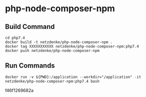 # php-node-composer-npm

## Build Command
```
cd php7.4
docker build -t netzdenke/php-node-composer-npm .
docker tag XXXXXXXXXXX netzdenke/php-node-composer-npm:php7.4
docker push netzdenke/php-node-composer-npm
```

## Run Commands
```
docker run -v ${PWD}:/application --workdir="/application" -it netzdenke/php-node-composer-npm:php7.4 bash
```


f46f1269682a